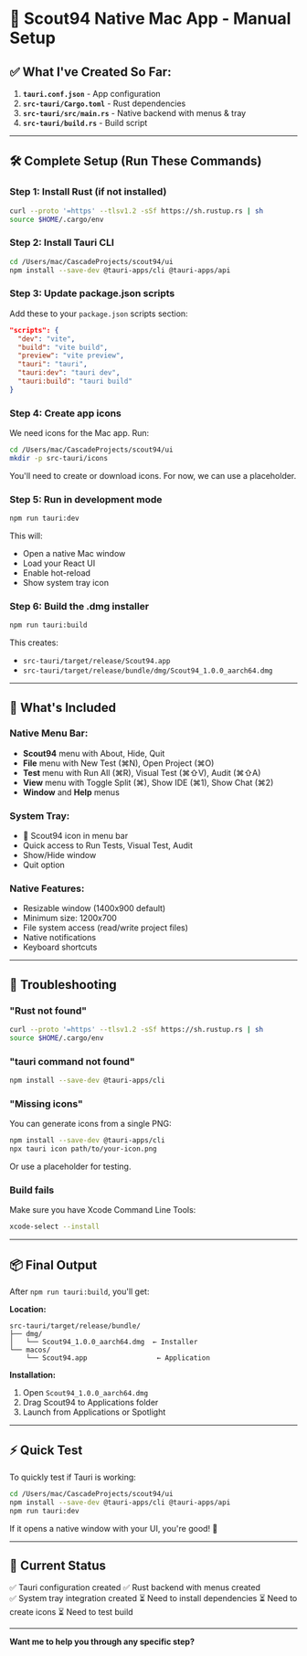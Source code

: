 # 🚀 Scout94 Native Mac App - Manual Setup

## ✅ What I've Created So Far:

1. **`tauri.conf.json`** - App configuration
2. **`src-tauri/Cargo.toml`** - Rust dependencies
3. **`src-tauri/src/main.rs`** - Native backend with menus & tray
4. **`src-tauri/build.rs`** - Build script

---

## 🛠️ Complete Setup (Run These Commands)

### Step 1: Install Rust (if not installed)
```bash
curl --proto '=https' --tlsv1.2 -sSf https://sh.rustup.rs | sh
source $HOME/.cargo/env
```

### Step 2: Install Tauri CLI
```bash
cd /Users/mac/CascadeProjects/scout94/ui
npm install --save-dev @tauri-apps/cli @tauri-apps/api
```

### Step 3: Update package.json scripts
Add these to your `package.json` scripts section:
```json
"scripts": {
  "dev": "vite",
  "build": "vite build",
  "preview": "vite preview",
  "tauri": "tauri",
  "tauri:dev": "tauri dev",
  "tauri:build": "tauri build"
}
```

### Step 4: Create app icons
We need icons for the Mac app. Run:
```bash
cd /Users/mac/CascadeProjects/scout94/ui
mkdir -p src-tauri/icons
```

You'll need to create or download icons. For now, we can use a placeholder.

### Step 5: Run in development mode
```bash
npm run tauri:dev
```

This will:
- Open a native Mac window
- Load your React UI
- Enable hot-reload
- Show system tray icon

### Step 6: Build the .dmg installer
```bash
npm run tauri:build
```

This creates:
- `src-tauri/target/release/Scout94.app`
- `src-tauri/target/release/bundle/dmg/Scout94_1.0.0_aarch64.dmg`

---

## 🎯 What's Included

### Native Menu Bar:
- **Scout94** menu with About, Hide, Quit
- **File** menu with New Test (⌘N), Open Project (⌘O)
- **Test** menu with Run All (⌘R), Visual Test (⌘⇧V), Audit (⌘⇧A)
- **View** menu with Toggle Split (⌘\), Show IDE (⌘1), Show Chat (⌘2)
- **Window** and **Help** menus

### System Tray:
- 🚀 Scout94 icon in menu bar
- Quick access to Run Tests, Visual Test, Audit
- Show/Hide window
- Quit option

### Native Features:
- Resizable window (1400x900 default)
- Minimum size: 1200x700
- File system access (read/write project files)
- Native notifications
- Keyboard shortcuts

---

## 🐛 Troubleshooting

### "Rust not found"
```bash
curl --proto '=https' --tlsv1.2 -sSf https://sh.rustup.rs | sh
source $HOME/.cargo/env
```

### "tauri command not found"
```bash
npm install --save-dev @tauri-apps/cli
```

### "Missing icons"
You can generate icons from a single PNG:
```bash
npm install --save-dev @tauri-apps/cli
npx tauri icon path/to/your-icon.png
```

Or use a placeholder for testing.

### Build fails
Make sure you have Xcode Command Line Tools:
```bash
xcode-select --install
```

---

## 📦 Final Output

After `npm run tauri:build`, you'll get:

**Location:**
```
src-tauri/target/release/bundle/
├── dmg/
│   └── Scout94_1.0.0_aarch64.dmg  ← Installer
└── macos/
    └── Scout94.app                 ← Application
```

**Installation:**
1. Open `Scout94_1.0.0_aarch64.dmg`
2. Drag Scout94 to Applications folder
3. Launch from Applications or Spotlight

---

## ⚡ Quick Test

To quickly test if Tauri is working:
```bash
cd /Users/mac/CascadeProjects/scout94/ui
npm install --save-dev @tauri-apps/cli @tauri-apps/api
npm run tauri:dev
```

If it opens a native window with your UI, you're good! 🎉

---

## 🎨 Current Status

✅ Tauri configuration created
✅ Rust backend with menus created  
✅ System tray integration created
⏳ Need to install dependencies
⏳ Need to create icons
⏳ Need to test build

---

**Want me to help you through any specific step?**
